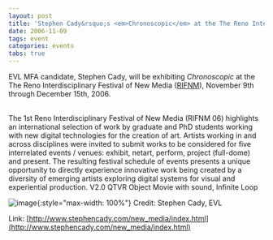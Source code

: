 ```yaml
---
layout: post
title: 'Stephen Cady&rsquo;s <em>Chronoscopic</em> at the The Reno Interdisciplinary Festival of New Media'
date: 2006-11-09
tags: event
categories: events
tabs: true
---
```


EVL MFA candidate, Stephen Cady, will be exhibiting <em>Chronoscopic</em> at the The Reno Interdisciplinary Festival of New Media (<a href="http://www.unr.edu/art/RIFNM.html">RIFNM</a>), November 9th through December 15th, 2006.<br><br>

The 1st Reno Interdisciplinary Festival of New Media (RIFNM 06) highlights an international selection of work by graduate and PhD students working with new digital technologies for the creation of art. Artists working in and across disciplines were invited to submit works to be considered for five interrelated events / venues: exhibit, netart, perform, project (full-dome) and present. The resulting festival schedule of events presents a unique opportunity to directly experience innovative work being created by a diversity of emerging artists exploring digital systems for visual and experiential production.
V2.0 QTVR Object Movie with sound, Infinite Loop

![image](https://www.evl.uic.edu/output/originals/chrono_2.jpg-srcw.jpg){:style="max-width: 100%"}
Credit: Stephen Cady, EVL


Link: [http://www.stephencady.com/new_media/index.html](http://www.stephencady.com/new_media/index.html)
